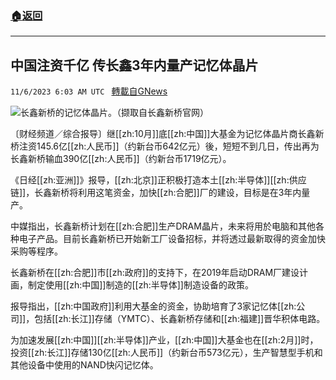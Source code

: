 ###  [:house:返回](README.md)
---


## 中国注资千亿  传长鑫3年内量产记忆体晶片
`11/6/2023 6:03 AM UTC ` [轉載自GNews](https://gnews.org/articles/1929806)

![](https://img.ltn.com.tw/Upload/business/page/800/2023/11/06/phpu87DN1.jpg "")长鑫新桥的记忆体晶片。（撷取自长鑫新桥官网）

〔财经频道／综合报导〕继[[zh:10月]]底[[zh:中国]]大基金为记忆体晶片商长鑫新桥注资145.6亿[[zh:人民币]]（约新台币642亿元）後，短短不到几日，传出再为长鑫新桥输血390亿[[zh:人民币]]（约新台币1719亿元）。

《日经[[zh:亚洲]]》报导，[[zh:北京]]正积极打造本土[[zh:半导体]][[zh:供应链]]，长鑫新桥将利用这笔资金，加快[[zh:合肥]]厂的建设，目标是在3年内量产。

中媒指出，长鑫新桥计划在[[zh:合肥]]生产DRAM晶片，未来将用於电脑和其他各种电子产品。目前长鑫新桥已开始新工厂设备招标，并将透过最新取得的资金加快采购等程序。

长鑫新桥在[[zh:合肥]]市[[zh:政府]]的支持下，在2019年启动DRAM厂建设计画，制定使用[[zh:中国]]制造的[[zh:半导体]]制造设备的政策。

报导指出，[[zh:中国政府]]利用大基金的资金，协助培育了3家记忆体[[zh:公司]]，包括[[zh:长江]]存储（YMTC）、长鑫新桥存储和[[zh:福建]]晋华积体电路。

为加速发展[[zh:中国]][[zh:半导体]]产业，[[zh:中国]]大基金也在[[zh:2月]]时，投资[[zh:长江]]存储130亿[[zh:人民币]]（约新台币573亿元），生产智慧型手机和其他设备中使用的NAND快闪记忆体。
